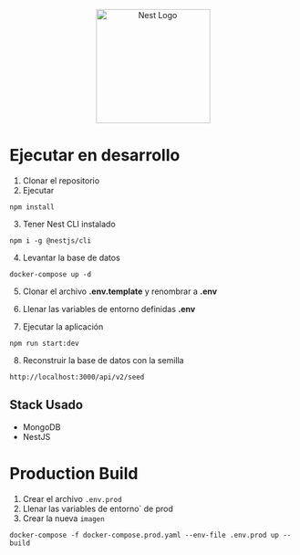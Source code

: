 <p align="center">
  <a href="http://nestjs.com/" target="blank"><img src="https://nestjs.com/img/logo-small.svg" width="200" alt="Nest Logo" /></a>
</p>

# Ejecutar en desarrollo

1. Clonar el repositorio
2. Ejecutar

```
npm install
```

3. Tener Nest CLI instalado

```
npm i -g @nestjs/cli
```

4. Levantar la base de datos

```
docker-compose up -d
```

5. Clonar el archivo __.env.template__ y renombrar a __.env__

6. Llenar las variables de entorno definidas __.env__

7. Ejecutar la aplicación

```
npm run start:dev
```

8. Reconstruir la base de datos con la semilla

```
http://localhost:3000/api/v2/seed
```

## Stack Usado
* MongoDB
* NestJS

# Production Build

1. Crear el archivo ``.env.prod``
2. Llenar las variables de entorno` de prod
3. Crear la nueva ``imagen``

```
docker-compose -f docker-compose.prod.yaml --env-file .env.prod up --build
```